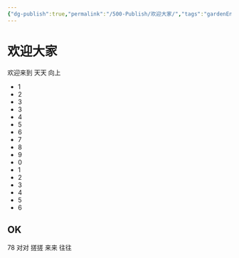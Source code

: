 ```yaml
---
{"dg-publish":true,"permalink":"/500-Publish/欢迎大家/","tags":"gardenEntry"}
---
```


# 欢迎大家
欢迎来到
天天
向上


- 1
- 2
- 3
- 3
- 4
- 5
- 6
- 7
- 8
- 9
- 0
- 1
- 2
- 3
- 4
- 5
- 6
## OK

78
对对
搓搓
来来
往往